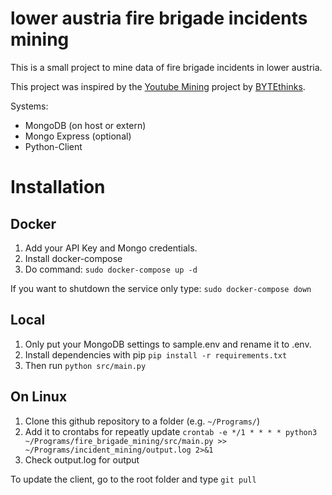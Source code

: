 
# lower austria fire brigade incidents mining

This is a small project to mine data of fire brigade incidents in lower austria.

This project was inspired by the [Youtube Mining](https://github.com/bitnulleins/youtube_mining) project by [BYTEthinks](https://www.bytethinks.de/).

Systems:

* MongoDB (on host or extern)
* Mongo Express (optional)
* Python-Client

# Installation

## Docker

1. Add your API Key and Mongo credentials.
2. Install docker-compose
3. Do command:
```sudo docker-compose up -d```

If you want to shutdown the service only type:
```sudo docker-compose down```

## Local

1. Only put your MongoDB settings to sample.env and rename it to .env.
2. Install dependencies with pip ```pip install -r requirements.txt```
3. Then run ```python src/main.py```

## On Linux

1. Clone this github repository to a folder (e.g. ```~/Programs/```)
2. Add it to crontabs for repeatly update ```crontab -e */1 * * * * python3 ~/Programs/fire_brigade_mining/src/main.py >> ~/Programs/incident_mining/output.log 2>&1```
3. Check output.log for output

To update the client, go to the root folder and type ```git pull```
